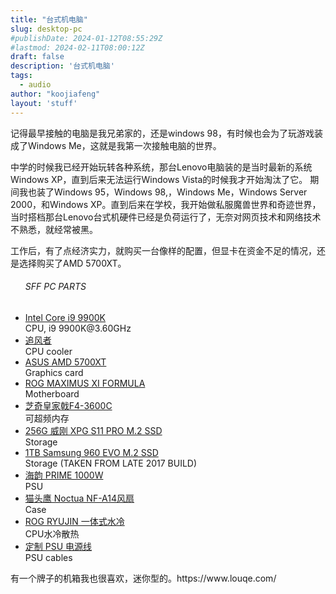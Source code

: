 ```yaml
---
title: "台式机电脑"
slug: desktop-pc
#publishDate: 2024-01-12T08:55:29Z
#lastmod: 2024-02-11T08:00:12Z
draft: false
description: '台式机电脑'
tags:
  - audio
author: "koojiafeng"
layout: 'stuff'
---
```

记得最早接触的电脑是我兄弟家的，还是windows 98，有时候也会为了玩游戏装成了Windows Me，这就是我第一次接触电脑的世界。

中学的时候我已经开始玩转各种系统，那台Lenovo电脑装的是当时最新的系统Windows XP，直到后来无法运行Windows Vista的时候我才开始淘汰了它。
期间我也装了Windows 95，Windows 98,，Windows Me，Windows Server 2000，和Windows XP。直到后来在学校，我开始做私服魔兽世界和奇迹世界，当时搭档那台Lenovo台式机硬件已经是负荷运行了，无奈对网页技术和网络技术不熟悉，就经常被黑。

工作后，有了点经济实力，就购买一台像样的配置，但显卡在资金不足的情况，还是选择购买了AMD 5700XT。

<article id="postex" >
<ul class="build-list no-price" id="full_parts_list">
        <h6>SFF PC PARTS</h6>
        <li>
        <div class="product">
            <a href="#" title="Intel Core i9 9900K">Intel Core i9 9900K</a>
            <div class="type">CPU, i9 9900K@3.60GHz</div>
        </div>
        </li>
        <li>
        <div class="product">
            <a href="#" title="追风者">追风者</a>
            <div class="type">CPU cooler</div>
        </div>
        </li>
        <li>
        <div class="product">
            <a href="#" title="#">ASUS AMD 5700XT</a>
            <div class="type">Graphics card</div>
        </div>
        </li>
        <li>
        <div class="product">
            <a href="#" title="#">ROG MAXIMUS XI FORMULA</a>
            <div class="type">Motherboard</div>
        </div>
        </li>
        <li>
        <div class="product">
            <a title="#" href="#">芝奇皇家戟F4-3600C</a>
            <div class="type">可超频内存</div>
        </div>
        </li>
        <li>
        <div class="product">
            <a href="#" title="#">256G 威刚 XPG S11 PRO M.2 SSD</a>
            <div class="type">Storage</div>
        </div>
        </li>
        <li>
        <div class="product">
            <a href="#" title="#">1TB Samsung 960 EVO M.2 SSD</a>
            <div class="type">Storage (TAKEN FROM LATE 2017 BUILD)</div>
        </div>
        </li>
        <li>
        <div class="product">
            <a href="#" title="#">海韵 PRIME 1000W</a>
            <div class="type">PSU</div>
        </div>
        </li>
        <li>
        <div class="product">
            <a href="#" title="#">猫头鹰 Noctua NF-A14风扇</a>
            <div class="type">Case</div>
        </div>
        </li>
        <li>
        <div class="product">
            <a href="#" title="#">ROG RYUJIN 一体式水冷</a>
            <div class="type">CPU水冷散热</div>
        </div>
        </li>
        <li>
        <div class="product">
            <a href="#" title="#">定制 PSU 电源线</a>
            <div class="type">PSU cables</div>
        </div>
        </li>
    </ul>
</article>
有一个牌子的机箱我也很喜欢，迷你型的。https://www.louqe.com/